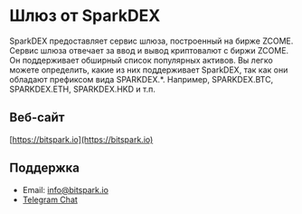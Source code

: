 # Шлюз от SparkDEX

SparkDEX предоставляет сервис шлюза, построенный на бирже ZCOME. Сервис шлюза отвечает за ввод и вывод криптовалют с биржи ZCOME. Он поддерживает обширный список популярных активов. Вы легко можете определить, какие из них поддерживает SparkDEX, так как они обладают префиксом вида SPARKDEX.*. Например, SPARKDEX.BTC, SPARKDEX.ETH, SPARKDEX.HKD и т.п.

## Веб-сайт

[https://bitspark.io](https://bitspark.io)

## Поддержка

- Email: info@bitspark.io
- [Telegram Chat](https://t.me/sparkdexofficial)
